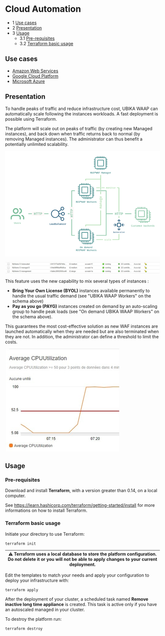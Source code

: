 Cloud Automation
================

* 1 [Use cases](#use-cases)
* 2 [Presentation](#presentation)
* 3 [Usage](#usage)
	* 3.1 [Pre-requisites](#pre-requisites)
	* 3.2 [Terraform basic usage](#terraform-basic-usage)

Use cases
---------

* [Amazon Web Services](./Amazon%20Web%20Services)
* [Google Cloud Platform](./Google%20Cloud%20Platform)
* [Microsoft Azure](./Microsoft%20Azure)

Presentation
------------

To handle peaks of traffic and reduce infrastructure cost, UBIKA WAAP can automatically scale following the instances workloads. A fast deployment is possible using Terraform.

The platform will scale out on peaks of traffic (by creating new Managed instances), and back down when traffic returns back to normal (by removing Managed instances). The administrator can thus benefit a potentially unlimited scalability.

![](./attachments/cloud%20automation.png)

![](./attachments/Instances%20EC2%20Management%20Console.jpg)

This feature uses the new capability to mix several types of instances :

* **Bring Your Own License (BYOL)** instances available permanently to handle the usual traffic demand (see "UBIKA WAAP Workers" on the schema above)
* **Pay as you go (PAYG)** instances created on demand by an auto-scaling group to handle peak loads (see "On demand UBIKA WAAP Workers" on the schema above).

This guarantees the most cost-effective solution as new WAF instances are launched automatically when they are needed but are also terminated when they are not. In addition, the administrator can define a threshold to limit the costs.

![](./attachments/CloudWatch%20Management%20Console.jpg)

Usage
-----

### Pre-requisites

Download and install **Terraform**, with a version greater than 0.14, on a local computer.

See https://learn.hashicorp.com/terraform/getting-started/install for more informations on how to install Terraform.

### Terraform basic usage

Initiate your directory to use Terraform:

```
terraform init
```

| :warning: Terraform uses a local database to store the platform configuration. Do not delete it or you will not be able to apply changes to your current deployment.|
|----------|

Edit the templates to match your needs and apply your configuration to deploy your infrastructure with:
```
terraform apply
```

After the deployment of your cluster, a scheduled task named **Remove inactive long time appliance** is created. This task is active only if you have an autoscaled managed in your cluster.

To destroy the platform run:
```
terraform destroy
```
